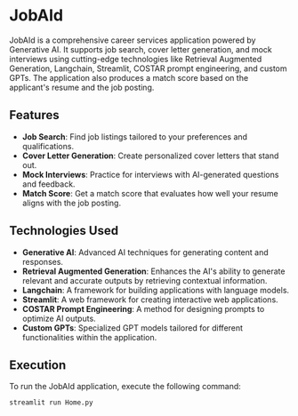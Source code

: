 # JobAId

JobAId is a comprehensive career services application powered by Generative AI. It supports job search, cover letter generation, and mock interviews using cutting-edge technologies like Retrieval Augmented Generation, Langchain, Streamlit, COSTAR prompt engineering, and custom GPTs. The application also produces a match score based on the applicant's resume and the job posting.

## Features

- **Job Search**: Find job listings tailored to your preferences and qualifications.
- **Cover Letter Generation**: Create personalized cover letters that stand out.
- **Mock Interviews**: Practice for interviews with AI-generated questions and feedback.
- **Match Score**: Get a match score that evaluates how well your resume aligns with the job posting.

## Technologies Used

- **Generative AI**: Advanced AI techniques for generating content and responses.
- **Retrieval Augmented Generation**: Enhances the AI's ability to generate relevant and accurate outputs by retrieving contextual information.
- **Langchain**: A framework for building applications with language models.
- **Streamlit**: A web framework for creating interactive web applications.
- **COSTAR Prompt Engineering**: A method for designing prompts to optimize AI outputs.
- **Custom GPTs**: Specialized GPT models tailored for different functionalities within the application.

## Execution

To run the JobAId application, execute the following command: 
```bash
streamlit run Home.py
```
